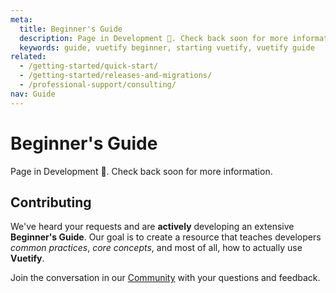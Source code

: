 ```yaml
---
meta:
  title: Beginner's Guide
  description: Page in Development 🔨. Check back soon for more information.
  keywords: guide, vuetify beginner, starting vuetify, vuetify guide
related:
  - /getting-started/quick-start/
  - /getting-started/releases-and-migrations/
  - /professional-support/consulting/
nav: Guide
---
```


# Beginner's Guide

Page in Development 🔨. Check back soon for more information.

## Contributing

We've heard your requests and are __actively__ developing an extensive **Beginner's Guide**. Our goal is to create a resource that teaches developers _common practices_, _core concepts_, and most of all, how to actually use **Vuetify**.

Join the conversation in our [Community](https://community.vuetifyjs.com) with your questions and feedback.
